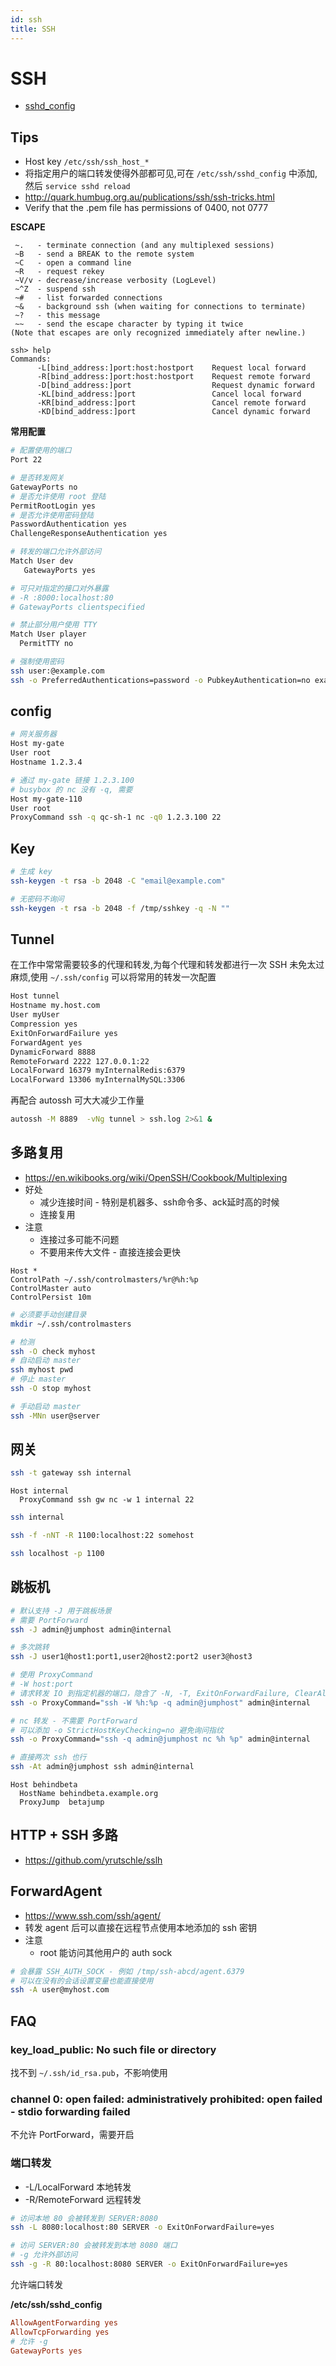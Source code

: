 ```yaml
---
id: ssh
title: SSH
---
```


# SSH

* [sshd_config](http://man.openbsd.org/cgi-bin/man.cgi/OpenBSD-current/man5/sshd_config.5)

## Tips
* Host key `/etc/ssh/ssh_host_*`
* 将指定用户的端口转发使得外部都可见,可在 `/etc/ssh/sshd_config` 中添加,然后 `service sshd reload`
* http://quark.humbug.org.au/publications/ssh/ssh-tricks.html
* Verify that the .pem file has permissions of 0400, not 0777


__ESCAPE__

```
 ~.   - terminate connection (and any multiplexed sessions)
 ~B   - send a BREAK to the remote system
 ~C   - open a command line
 ~R   - request rekey
 ~V/v - decrease/increase verbosity (LogLevel)
 ~^Z  - suspend ssh
 ~#   - list forwarded connections
 ~&   - background ssh (when waiting for connections to terminate)
 ~?   - this message
 ~~   - send the escape character by typing it twice
(Note that escapes are only recognized immediately after newline.)

ssh> help
Commands:
      -L[bind_address:]port:host:hostport    Request local forward
      -R[bind_address:]port:host:hostport    Request remote forward
      -D[bind_address:]port                  Request dynamic forward
      -KL[bind_address:]port                 Cancel local forward
      -KR[bind_address:]port                 Cancel remote forward
      -KD[bind_address:]port                 Cancel dynamic forward
```

__常用配置__

```bash
# 配置使用的端口
Port 22

# 是否转发网关
GatewayPorts no
# 是否允许使用 root 登陆
PermitRootLogin yes
# 是否允许使用密码登陆
PasswordAuthentication yes
ChallengeResponseAuthentication yes

# 转发的端口允许外部访问
Match User dev
   GatewayPorts yes

# 可只对指定的接口对外暴露
# -R :8000:localhost:80
# GatewayPorts clientspecified

# 禁止部分用户使用 TTY
Match User player
  PermitTTY no
```

```bash
# 强制使用密码
ssh user:@example.com
ssh -o PreferredAuthentications=password -o PubkeyAuthentication=no example.com
```

## config

```bash
# 网关服务器
Host my-gate
User root
Hostname 1.2.3.4

# 通过 my-gate 链接 1.2.3.100
# busybox 的 nc 没有 -q, 需要
Host my-gate-110
User root
ProxyCommand ssh -q qc-sh-1 nc -q0 1.2.3.100 22
```

## Key

```bash
# 生成 key
ssh-keygen -t rsa -b 2048 -C "email@example.com"

# 无密码不询问
ssh-keygen -t rsa -b 2048 -f /tmp/sshkey -q -N ""
```

## Tunnel
在工作中常常需要较多的代理和转发,为每个代理和转发都进行一次 SSH 未免太过麻烦,使用 `~/.ssh/config` 可以将常用的转发一次配置

```bash
Host tunnel
Hostname my.host.com
User myUser
Compression yes
ExitOnForwardFailure yes
ForwardAgent yes
DynamicForward 8888
RemoteForward 2222 127.0.0.1:22
LocalForward 16379 myInternalRedis:6379
LocalForward 13306 myInternalMySQL:3306
```

再配合 autossh 可大大减少工作量

```bash
autossh -M 8889  -vNg tunnel > ssh.log 2>&1 &
```

## 多路复用
* https://en.wikibooks.org/wiki/OpenSSH/Cookbook/Multiplexing
* 好处
  * 减少连接时间 - 特别是机器多、ssh命令多、ack延时高的时候
  * 连接复用
* 注意
  * 连接过多可能不问题
  * 不要用来传大文件 - 直接连接会更快

```
Host *
ControlPath ~/.ssh/controlmasters/%r@%h:%p
ControlMaster auto
ControlPersist 10m
```

```bash
# 必须要手动创建目录
mkdir ~/.ssh/controlmasters

# 检测
ssh -O check myhost
# 自动启动 master
ssh myhost pwd
# 停止 master
ssh -O stop myhost

# 手动启动 master
ssh -MNn user@server
```

## 网关

```bash
ssh -t gateway ssh internal
```

```
Host internal
  ProxyCommand ssh gw nc -w 1 internal 22
```

```bash
ssh internal
```

```bash
ssh -f -nNT -R 1100:localhost:22 somehost

ssh localhost -p 1100
```

## 跳板机
```bash
# 默认支持 -J 用于跳板场景
# 需要 PortForward
ssh -J admin@jumphost admin@internal

# 多次跳转
ssh -J user1@host1:port1,user2@host2:port2 user3@host3

# 使用 ProxyCommand
# -W host:port
# 请求转发 IO 到指定机器的端口，隐含了 -N, -T, ExitOnForwardFailure, ClearAllForwardings
ssh -o ProxyCommand="ssh -W %h:%p -q admin@jumphost" admin@internal

# nc 转发 - 不需要 PortForward
# 可以添加 -o StrictHostKeyChecking=no 避免询问指纹
ssh -o ProxyCommand="ssh -q admin@jumphost nc %h %p" admin@internal

# 直接两次 ssh 也行
ssh -At admin@jumphost ssh admin@internal
```

```
Host behindbeta
  HostName behindbeta.example.org
  ProxyJump  betajump
```

## HTTP + SSH 多路
* https://github.com/yrutschle/sslh

## ForwardAgent
* https://www.ssh.com/ssh/agent/
* 转发 agent 后可以直接在远程节点使用本地添加的 ssh 密钥
* 注意
  * root 能访问其他用户的 auth sock

```bash
# 会暴露 SSH_AUTH_SOCK - 例如 /tmp/ssh-abcd/agent.6379
# 可以在没有的会话设置变量也能直接使用
ssh -A user@myhost.com
```


## FAQ
### key_load_public: No such file or directory
找不到 `~/.ssh/id_rsa.pub`，不影响使用

### channel 0: open failed: administratively prohibited: open failed - stdio forwarding failed
不允许 PortForward，需要开启

### 端口转发
* -L/LocalForward 本地转发
* -R/RemoteForward 远程转发

```bash
# 访问本地 80 会被转发到 SERVER:8080
ssh -L 8080:localhost:80 SERVER -o ExitOnForwardFailure=yes

# 访问 SERVER:80 会被转发到本地 8080 端口
# -g 允许外部访问
ssh -g -R 80:localhost:8080 SERVER -o ExitOnForwardFailure=yes
```

允许端口转发

__/etc/ssh/sshd_config__

```conf
AllowAgentForwarding yes
AllowTcpForwarding yes
# 允许 -g
GatewayPorts yes
```
